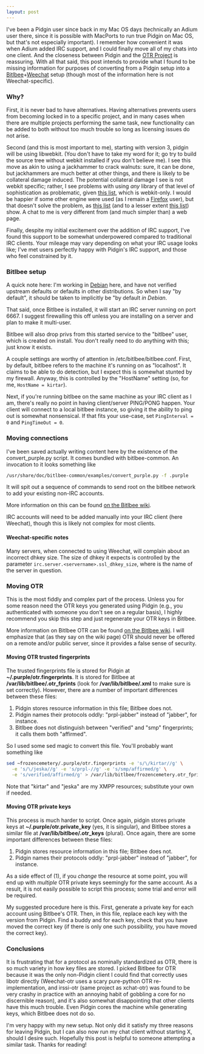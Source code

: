 ```yaml
---
layout: post
---
```


I've been a Pidgin user since back in my Mac OS days (technically an Adium
user there, since it is possible with MacPorts to run true Pidgin on Mac OS,
but that's not especially important).  I remember how convenient it was when
Adium added IRC support, and I could finally move all of my chats into one
client.  And the closeness between Pidgin and the
[OTR Project](https://otr.cypherpunks.ca/) is reassuring.  With all that said,
this post intends to provide what I found to be missing information for
purposes of converting from a Pidgin setup into a
[Bitlbee](http://www.bitlbee.org/)+[Weechat](http://www.weechat.org/) setup
(though most of the information here is not Weechat-specific).

### Why?

First, it is never bad to have alternatives.  Having alternatives prevents
users from becoming locked in to a specific project, and in many cases when
there are multiple projects performing the same task, new functionality can be
added to both without too much trouble so long as licensing issues do not
arise.

Second (and this is most important to me), starting with version 3, pidgin
will be using libwebkit.  (You don't have to take my word for it; go try to
build the source tree without webkit installed if you don't believe me).  I
see this move as akin to using a jackhammer to crack walnuts: sure, it can be
done, but jackhammers are much better at other things, and there is likely to
be collateral damage induced.  The potential collateral damage I see is not
webkit specific; rather, I see problems with using *any* library of that level
of sophistication as problematic, given
[this list](https://cve.mitre.org/cgi-bin/cvekey.cgi?keyword=webkit), which is
webkit-only.  I would be happier if some other engine were used (as I remain a
[Firefox](http://getfirefox.com/) user), but that doesn't solve the problem,
as [this list](https://cve.mitre.org/cgi-bin/cvekey.cgi?keyword=gecko) (and to
a lesser extent
[this list](https://cve.mitre.org/cgi-bin/cvekey.cgi?keyword=firefox)) show.
A chat to me is very different from (and much simpler than) a web page.

Finally, despite my initial excitement over the addition of IRC support, I've
found this support to be somewhat underpowered compared to traditional IRC
clients.  Your mileage may vary depending on what your IRC usage looks like;
I've met users perfectly happy with Pidgin's IRC support, and those who feel
constrained by it.

### Bitlbee setup

A quick note here: I'm working in [Debian](http://www.debian.org/) here, and
have not verified upstream defaults or defaults in other distributions.  So
when I say "by default", it should be taken to implicitly be "by default *in
Debian*.

That said, once Bitlbee is installed, it will start an IRC server running on
port 6667.  I suggest firewalling this off unless you are installing on a
server and plan to make it multi-user.

Bitlbee will also drop privs from this started service to the "bitlbee" user,
which is created on install.  You don't really need to do anything with this;
just know it exists.

A couple settings are worthy of attention in /etc/bitlbee/bitlbee.conf.
First, by default, bitlbee refers to the machine it's running on as
"localhost".  It claims to be able to do detection, but I expect this is
somewhat stunted by my firewall.  Anyway, this is controlled by the "HostName"
setting (so, for me, `HostName = kirtar`).

Next, if you're running bitlbee on the same machine as your IRC client as I
am, there's really no point in having client/server PING/PONG happen.  Your
client will connect to a local bitlbee instance, so giving it the ability to
ping out is somewhat nonsensical.  If that fits your use-case, set
`PingInterval = 0` and `PingTimeOut = 0`.

### Moving connections

I've been saved actually writing content here by the existence of the
convert_purple.py script.  It comes bundled with bitlbee-common.  An
invocation to it looks something like

```bash
/usr/share/doc/bitlbee-common/examples/convert_purple.py -f .purple
```

It will spit out a sequence of commands to send root on the bitlbee network to
add your existing non-IRC accounts.

More information on this can be found
[on the Bitlbee wiki](http://wiki.bitlbee.org/ConvertPurple).

IRC accounts will need to be added manually into your IRC client (here
Weechat), though this is likely not complex for most clients.

#### Weechat-specific notes

Many servers, when connected to using Weechat, will complain about an
incorrect dhkey size.  The size of dhkey it expects is controlled by the
parameter `irc.server.<servername>.ssl_dhkey_size`, where <servername> is the
name of the server in question.

### Moving OTR

This is the most fiddly and complex part of the process.  Unless you for some
reason need the OTR keys you generated using Pidgin (e.g., you authenticated
with someone you don't see on a regular basis), I highly recommend you skip
this step and just regenerate your OTR keys in Bitlbee.

More information on Bitlbee OTR can be found
[on the Bitlbee wiki](http://wiki.bitlbee.org/bitlbee-otr).  I will emphasize
that (as they say on the wiki page) OTR should never be offered on a remote
and/or public server, since it provides a false sense of security.

#### Moving OTR trusted fingerprints

The trusted fingerprints file is stored for Pidgin at
**~/.purple/otr.fingerprints**.  It is stored for Bitlbee at
**/var/lib/bitlbee/<username>.otr_fprints** (look for
**/var/lib/bitlbee/<username>.xml** to make sure <username> is set
correctly).  However, there are a number of important differences between
these files:

1. Pidgin stores resource information in this file; Bitlbee does not.
2. Pidgin names their protocols oddly: "prpl-jabber" instead of "jabber", for
   instance.
3. Bitlbee does not distinguish between "verified" and "smp" fingerprints; it
   calls them both "affirmed".

So I used some sed magic to convert this file.  You'll probably want something
like

```bash
sed ~frozencemetery/.purple/otr.fingerprints -e 's/\/kirtar//g' \
  -e 's/\/jeska//g' -e 's/prpl-//g' -e 's/smp/affirmed/g' \
  -e 's/verified/affirmed/g' > /var/lib/bitlbee/frozencemetery.otr_fprints
```

Note that "kirtar" and "jeska" are my XMPP resources; substitute your own if
needed.

#### Moving OTR private keys

This process is much harder to script.  Once again, pidgin stores private keys
at **~/.purple/otr.private\_key** (yes, it is singular), and Bitlbee stores a
similar file at **/var/lib/bitlbee/<username>.otr\_keys** (plural).  Once
again, there are some important differences between these files:

1. Pidgin stores resource information in this file; Bitlbee does not.
2. Pidgin names their protocols oddly: "prpl-jabber" instead of "jabber", for
   instance.

As a side effect of (1), if you *change* the resource at some point, you will
end up with *multiple* OTR private keys seemingly for the same account.  As a
result, it is not easily possible to script this process; some trial and error
will be required.

My suggested procedure here is this.  First, generate a private key for each
account using Bitlbee's OTR.  Then, in this file, replace each key with the
version from Pidgin.  Find a buddy and for each key, check that you have moved
the correct key (if there is only one such possibility, you have moved the
correct key).

### Conclusions

It is frustrating that for a protocol as nominally standardized as OTR, there
is so much variety in how key files are stored.  I picked Bitlbee for OTR
because it was the only non-Pidgin client I could find that correctly uses libotr
directly (Weechat-otr uses a scary pure-python OTR re-implementation,
and irssi-otr (same project as xchat-otr) was found to be very crashy in
practice with an annoying habit of gobbling a core for no discernible
reason), and it's also somewhat disappointing that other clients have this
much trouble.  Even Pidgin cores the machine while generating keys, which
Bitlbee does not do so.

I'm very happy with my new setup.  Not only did it satisfy my three reasons
for leaving Pidgin, but I can also now run my chat client without starting X,
should I desire such.  Hopefully this post is helpful to someone attempting a
similar task.  Thanks for reading!
